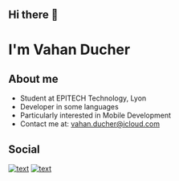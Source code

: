 ## Hi there 👋
# I'm Vahan Ducher

## About me
- Student at EPITECH Technology, Lyon
- Developer in some languages
- Particularly interested in Mobile Development
- Contact me at: vahan.ducher@icloud.com

## Social
[![text](https://img.shields.io/badge/LinkedIn-0077B5?style=for-the-badge&logo=linkedin&logoColor=white)](https://www.linkedin.com/in/vahan-ducher-413501214/?originalSubdomain=fr)
[![text](https://img.shields.io/badge/X-0077B5?style=for-the-badge&logo=x&logoColor=white)](https://x.com/VahanDucher/)


<!--
**vahand/vahand** is a ✨ _special_ ✨ repository because its `README.md` (this file) appears on your GitHub profile.

Here are some ideas to get you started:

- 🔭 I’m currently working on ...
- 🌱 I’m currently learning ...
- 👯 I’m looking to collaborate on ...
- 🤔 I’m looking for help with ...
- 💬 Ask me about ...
- 📫 How to reach me: ...
- 😄 Pronouns: ...
- ⚡ Fun fact: ...
-->
